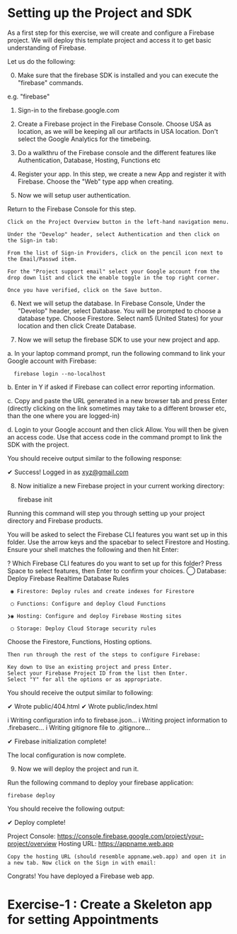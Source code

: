 # Setting up the Project and SDK


As a first step for this exercise, we will create and configure a Firebase project. We will deploy this template project and access it to get basic understanding of Firebase.

Let us do the following:

0. Make sure that the firebase SDK is installed and you can execute the "firebase" commands.

e.g. "firebase"

1. Sign-in to the firebase.google.com

2. Create a Firebase project in the Firebase Console. Choose USA as location, as we will be keeping all our artifacts in USA location. Don't select the Google Analytics for the timebeing.

3. Do a walkthru of the Firebase console and the different features like Authentication, Database, Hosting, Functions etc

4. Register your app. In this step, we create a new App and register it with Firebase. Choose the "Web" type app when creating.

5. Now we will setup user authentication. 

Return to the Firebase Console for this step.

    Click on the Project Overview button in the left-hand navigation menu.

    Under the "Develop" header, select Authentication and then click on the Sign-in tab:

    From the list of Sign-in Providers, click on the pencil icon next to the Email/Passwd item.

    For the "Project support email" select your Google account from the drop down list and click the enable toggle in the top right corner.

    Once you have verified, click on the Save button.

6. Next we will setup the database. 
	In Firebase Console, Under the "Develop" header, select Database.
	You will be prompted to choose a database type. Choose Firestore.
	Select nam5 (United States) for your location and then click Create Database.  

7. Now we will setup the firebase SDK to use your new project and app.

a. In your laptop command prompt, run the following command to link your Google account with Firebase:

      firebase login --no-localhost

b. Enter in Y if asked if Firebase can collect error reporting information.

c. Copy and paste the URL generated in a new browser tab and press Enter (directly clicking on the link sometimes may take to a different browser etc, than the one where you are logged-in)

d. Login to your Google account and then click Allow. You will then be given an access code. Use that access code in the command prompt to link the SDK with the project.

You should receive output similar to the following response:

✔  Success! Logged in as xyz@gmail.com

8. Now initialize a new Firebase project in your current working directory:

	firebase init

Running this command will step you through setting up your project directory and Firebase products.

You will be asked to select the Firebase CLI features you want set up in this folder. Use the arrow keys and the spacebar to select Firestore and Hosting. Ensure your shell matches the following and then hit Enter:

  ? Which Firebase CLI features do you want to set up for this folder? Press Space to select features, then Enter to confirm your choices.
	 ◯ Database: Deploy Firebase Realtime Database Rules
	 
	 ◉ Firestore: Deploy rules and create indexes for Firestore
	 
	 ◯ Functions: Configure and deploy Cloud Functions
	 
	❯◉ Hosting: Configure and deploy Firebase Hosting sites
	
	 ◯ Storage: Deploy Cloud Storage security rules
	 

Choose the Firestore, Functions, Hosting options.

    Then run through the rest of the steps to configure Firebase:

    Key down to Use an existing project and press Enter.
    Select your Firebase Project ID from the list then Enter.
    Select "Y" for all the options or as appropriate.
 
You should receive the output similar to following:

✔  Wrote public/404.html
✔  Wrote public/index.html

i  Writing configuration info to firebase.json...
i  Writing project information to .firebaserc...
i  Writing gitignore file to .gitignore...

✔  Firebase initialization complete!

The local configuration is now complete. 

9. Now we will deploy the project and run it.

Run the following command to deploy your firebase application:

	firebase deploy

You should receive the following output:

✔  Deploy complete!

Project Console: https://console.firebase.google.com/project/your-project/overview
Hosting URL: https://appname.web.app

    Copy the hosting URL (should resemble appname.web.app) and open it in a new tab. Now click on the Sign in with email:

Congrats! You have deployed a Firebase web app.


# Exercise-1 : Create a Skeleton app for setting Appointments

